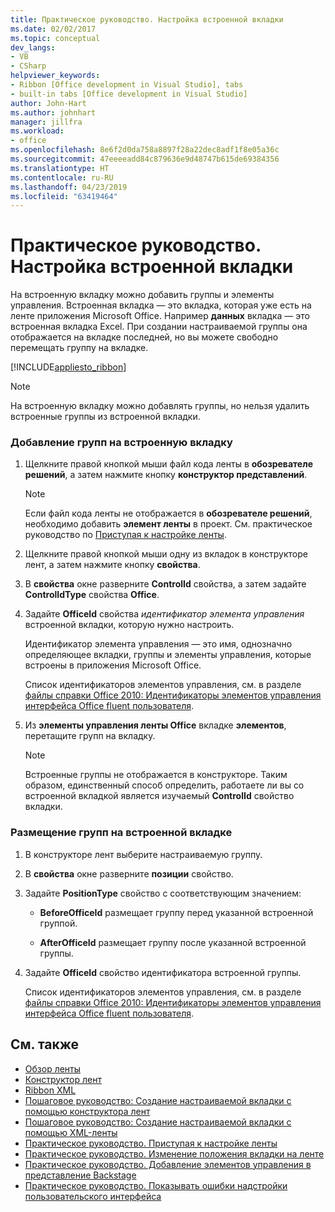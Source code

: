 ```yaml
---
title: Практическое руководство. Настройка встроенной вкладки
ms.date: 02/02/2017
ms.topic: conceptual
dev_langs:
- VB
- CSharp
helpviewer_keywords:
- Ribbon [Office development in Visual Studio], tabs
- built-in tabs [Office development in Visual Studio]
author: John-Hart
ms.author: johnhart
manager: jillfra
ms.workload:
- office
ms.openlocfilehash: 8e6f2d0da758a8897f28a22dec8adf1f8e05a36c
ms.sourcegitcommit: 47eeeeadd84c879636e9d48747b615de69384356
ms.translationtype: HT
ms.contentlocale: ru-RU
ms.lasthandoff: 04/23/2019
ms.locfileid: "63419464"
---
```

# <a name="how-to-customize-a-built-in-tab"></a>Практическое руководство. Настройка встроенной вкладки
  На встроенную вкладку можно добавить группы и элементы управления. Встроенная вкладка — это вкладка, которая уже есть на ленте приложения Microsoft Office. Например **данных** вкладка — это встроенная вкладка Excel. При создании настраиваемой группы она отображается на вкладке последней, но вы можете свободно перемещать группу на вкладке.

 [!INCLUDE[appliesto_ribbon](../vsto/includes/appliesto-ribbon-md.md)]

> [!NOTE]
> На встроенную вкладку можно добавлять группы, но нельзя удалить встроенные группы из встроенной вкладки.

### <a name="to-add-groups-to-a-built-in-tab"></a>Добавление групп на встроенную вкладку

1. Щелкните правой кнопкой мыши файл кода ленты в **обозревателе решений**, а затем нажмите кнопку **конструктор представлений**.

    > [!NOTE]
    > Если файл кода ленты не отображается в **обозревателе решений**, необходимо добавить **элемент ленты** в проект. См. практическое руководство по [ Приступая к настройке ленты](../vsto/how-to-get-started-customizing-the-ribbon.md).

2. Щелкните правой кнопкой мыши одну из вкладок в конструкторе лент, а затем нажмите кнопку **свойства**.

3. В **свойства** окне разверните **ControlId** свойства, а затем задайте **ControlIdType** свойства **Office**.

4. Задайте **OfficeId** свойства *идентификатор элемента управления* встроенной вкладки, которую нужно настроить.

     Идентификатор элемента управления — это имя, однозначно определяющее вкладки, группы и элементы управления, которые встроены в приложения Microsoft Office.

     Список идентификаторов элементов управления, см. в разделе [файлы справки Office 2010: Идентификаторы элементов управления интерфейса Office fluent пользователя](http://go.microsoft.com/fwlink/?LinkID=181052).

5. Из **элементы управления ленты Office** вкладке **элементов**, перетащите групп на вкладку.

    > [!NOTE]
    > Встроенные группы не отображается в конструкторе. Таким образом, единственный способ определить, работаете ли вы со встроенной вкладкой является изучаемый **ControlId** свойство вкладки.

### <a name="to-position-groups-on-a-built-in-tab"></a>Размещение групп на встроенной вкладке

1. В конструкторе лент выберите настраиваемую группу.

2. В **свойства** окне разверните **позиции** свойство.

3. Задайте **PositionType** свойство с соответствующим значением:

    - **BeforeOfficeId** размещает группу перед указанной встроенной группой.

    - **AfterOfficeId** размещает группу после указанной встроенной группы.

4. Задайте **OfficeId** свойство идентификатора встроенной группы.

     Список идентификаторов элементов управления, см. в разделе [файлы справки Office 2010: Идентификаторы элементов управления интерфейса Office fluent пользователя](http://go.microsoft.com/fwlink/?LinkID=181052).

## <a name="see-also"></a>См. также
- [Обзор ленты](../vsto/ribbon-overview.md)
- [Конструктор лент](../vsto/ribbon-designer.md)
- [Ribbon XML](../vsto/ribbon-xml.md)
- [Пошаговое руководство: Создание настраиваемой вкладки с помощью конструктора лент](../vsto/walkthrough-creating-a-custom-tab-by-using-the-ribbon-designer.md)
- [Пошаговое руководство: Создание настраиваемой вкладки с помощью XML-ленты](../vsto/walkthrough-creating-a-custom-tab-by-using-ribbon-xml.md)
- [Практическое руководство. Приступая к настройке ленты](../vsto/how-to-get-started-customizing-the-ribbon.md)
- [Практическое руководство. Изменение положения вкладки на ленте](../vsto/how-to-change-the-position-of-a-tab-on-the-ribbon.md)
- [Практическое руководство. Добавление элементов управления в представление Backstage](../vsto/how-to-add-controls-to-the-backstage-view.md)
- [Практическое руководство. Показывать ошибки надстройки пользовательского интерфейса](../vsto/how-to-show-add-in-user-interface-errors.md)
